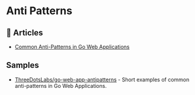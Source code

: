 # Anti Patterns

## 📕 Articles
- [Common Anti-Patterns in Go Web Applications](https://threedots.tech/post/common-anti-patterns-in-go-web-applications/)

## Samples
- [ThreeDotsLabs/go-web-app-antipatterns](https://github.com/ThreeDotsLabs/go-web-app-antipatterns) - Short examples of common anti-patterns in Go Web Applications.